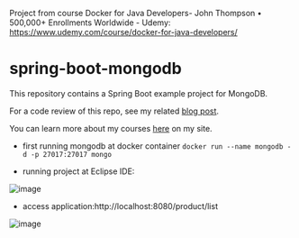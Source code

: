 Project from course Docker for Java Developers- John Thompson • 500,000+ Enrollments Worldwide - Udemy: https://www.udemy.com/course/docker-for-java-developers/

# spring-boot-mongodb
This repository contains a Spring Boot example project for MongoDB.

For a code review of this repo, see my related [blog post](https://springframework.guru/3402-2/).

You can learn more about my courses [here](http://courses.springframework.guru/courses/) on my site.

- first running mongodb at docker container ```docker run --name mongodb -d -p 27017:27017 mongo```

- running project at Eclipse IDE:

![image](https://github.com/user-attachments/assets/1b08a7b4-2bd8-4c7e-b3ef-9541186ef167)



- access application:http://localhost:8080/product/list

![image](https://github.com/user-attachments/assets/67937dd4-2d0b-423e-9829-b2a2a09a31c8)
 
